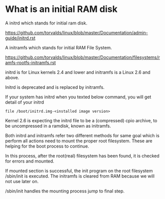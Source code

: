 # What is an initial RAM disk


A initrd which stands for initial ram disk.

https://github.com/torvalds/linux/blob/master/Documentation/admin-guide/initrd.rst

A initramfs which stands for initial RAM File System.

https://github.com/torvalds/linux/blob/master/Documentation/filesystems/ramfs-rootfs-initramfs.rst


initrd is for Linux kernels 2.4 and lower and
initramfs is a Linux 2.6 and above.


Initrd is deprecated and is replaced by initramfs.


If your system has initrd when you texted below command, you will get detail of your initrd 

```
file /boot/initrd.img-<installed image version>
```

Kernel 2.6 is expecting the initrd file to be a (compressed) cpio archive, to be uncompressed in a ramdisk, known as initramfs.


Both initrd and initramfs refer two different methods
for same goal which is perform all actions need to mount the proper root filesystem. These are helping for the boot process to continue.

In this process, after the root(real) filesystem has been found, it is checked for errors and mounted.


If mounted section is successful, the init program on the root filesystem /sbin/init is executed. The initramfs is cleared from RAM because we will not use later on.


/sbin/init handles the mounting process jump to final step.

